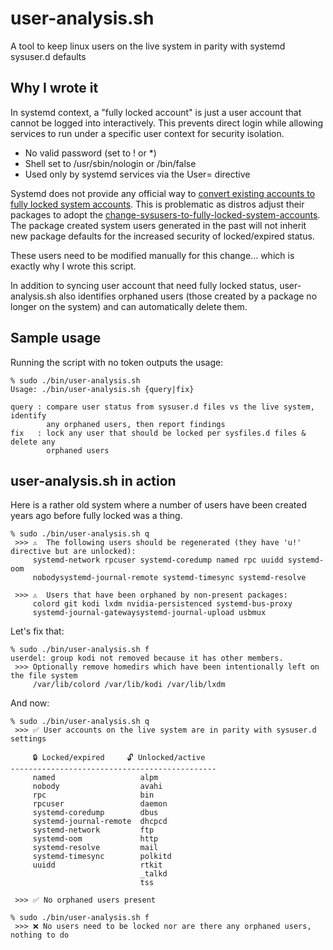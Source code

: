 # user-analysis.sh
A tool to keep linux users on the live system in parity with systemd sysuser.d defaults

## Why I wrote it
In systemd context, a "fully locked account" is just a user account that cannot be logged into interactively. This prevents direct login while allowing services to run under a specific user context for security isolation.
* No valid password (set to ! or *)
* Shell set to /usr/sbin/nologin or /bin/false
* Used only by systemd services via the User= directive

Systemd does not provide any official way to [convert existing accounts to fully locked system accounts](https://github.com/systemd/systemd/issues/37179). This is problematic as distros adjust their packages to adopt the [change-sysusers-to-fully-locked-system-accounts](https://archlinux.org/todo/change-sysusers-to-fully-locked-system-accounts). The package created system users generated in the past will not inherit new package defaults for the increased security of locked/expired status. 

These users need to be modified manually for this change... which is exactly why I wrote this script.

In addition to syncing user account that need fully locked status, user-analysis.sh also identifies orphaned users (those created by a package no longer on the system) and can automatically delete them.

## Sample usage

Running the script with no token outputs the usage:
```
% sudo ./bin/user-analysis.sh
Usage: ./bin/user-analysis.sh {query|fix}

query : compare user status from sysuser.d files vs the live system, identify
        any orphaned users, then report findings
fix   : lock any user that should be locked per sysfiles.d files & delete any
        orphaned users
```

## user-analysis.sh in action
Here is a rather old system where a number of users have been created years ago before fully locked was a thing.
```
% sudo ./bin/user-analysis.sh q
 >>> ⚠️  The following users should be regenerated (they have 'u!' directive but are unlocked):
     systemd-network rpcuser systemd-coredump named rpc uuidd systemd-oom
     nobodysystemd-journal-remote systemd-timesync systemd-resolve

 >>> ⚠️  Users that have been orphaned by non-present packages:
     colord git kodi lxdm nvidia-persistenced systemd-bus-proxy
     systemd-journal-gatewaysystemd-journal-upload usbmux
```

Let's fix that:
```
% sudo ./bin/user-analysis.sh f
userdel: group kodi not removed because it has other members.
 >>> Optionally remove homedirs which have been intentionally left on the file system
     /var/lib/colord /var/lib/kodi /var/lib/lxdm
```

And now:
```
% sudo ./bin/user-analysis.sh q
 >>> ✅ User accounts on the live system are in parity with sysuser.d settings

     🔒 Locked/expired     🔓 Unlocked/active
----------------------------------------------
     named                   alpm
     nobody                  avahi
     rpc                     bin
     rpcuser                 daemon
     systemd-coredump        dbus
     systemd-journal-remote  dhcpcd
     systemd-network         ftp
     systemd-oom             http
     systemd-resolve         mail
     systemd-timesync        polkitd
     uuidd                   rtkit
                             _talkd
                             tss

 >>> ✅ No orphaned users present

% sudo ./bin/user-analysis.sh f
 >>> ❌ No users need to be locked nor are there any orphaned users, nothing to do
```
